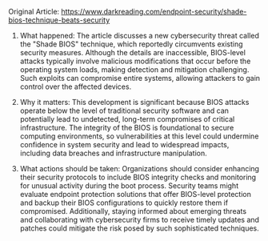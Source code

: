 Original Article: https://www.darkreading.com/endpoint-security/shade-bios-technique-beats-security

1) What happened:
The article discusses a new cybersecurity threat called the "Shade BIOS" technique, which reportedly circumvents existing security measures. Although the details are inaccessible, BIOS-level attacks typically involve malicious modifications that occur before the operating system loads, making detection and mitigation challenging. Such exploits can compromise entire systems, allowing attackers to gain control over the affected devices.

2) Why it matters:
This development is significant because BIOS attacks operate below the level of traditional security software and can potentially lead to undetected, long-term compromises of critical infrastructure. The integrity of the BIOS is foundational to secure computing environments, so vulnerabilities at this level could undermine confidence in system security and lead to widespread impacts, including data breaches and infrastructure manipulation.

3) What actions should be taken:
Organizations should consider enhancing their security protocols to include BIOS integrity checks and monitoring for unusual activity during the boot process. Security teams might evaluate endpoint protection solutions that offer BIOS-level protection and backup their BIOS configurations to quickly restore them if compromised. Additionally, staying informed about emerging threats and collaborating with cybersecurity firms to receive timely updates and patches could mitigate the risk posed by such sophisticated techniques.